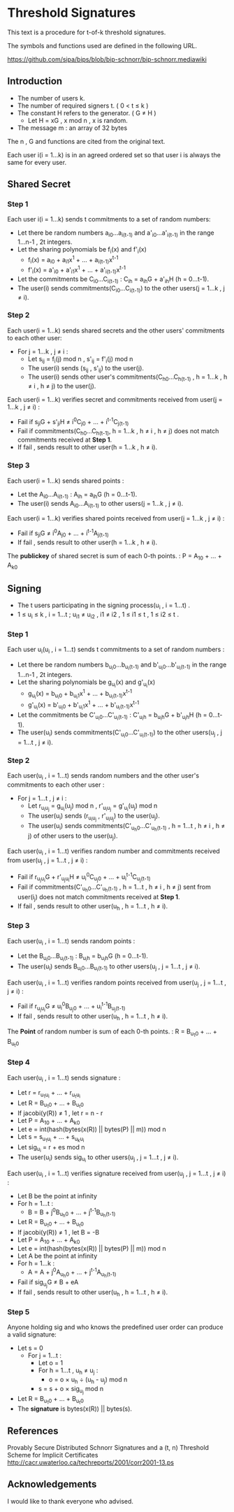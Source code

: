 # Threshold Signatures

This text is a procedure for t-of-k threshold signatures.

The symbols and functions used are defined in the following URL.

https://github.com/sipa/bips/blob/bip-schnorr/bip-schnorr.mediawiki

## Introduction

- The number of users k.
- The number of required signers t. ( 0 < t &le; k )
- The constant H refers to the generator. ( G &ne; H )
    - Let H = xG , x mod n , x is random.
- The message m : an array of 32 bytes

The n , G and functions are cited from the original text.

Each user i(i = 1...k) is in an agreed ordered set so that user i is always the same for every user.

## Shared Secret

### Step 1

Each user i(i = 1...k) sends t commitments to a set of random numbers:

- Let there be random numbers a<sub>i0</sub>...a<sub>i(t-1)</sub> and a'<sub>i0</sub>...a'<sub>i(t-1)</sub> in the range 1...n-1 , 2t integers.
- Let the sharing polynomials be f<sub>i</sub>(x) and f'<sub>i</sub>(x)
    - f<sub>i</sub>(x) = a<sub>i0</sub> + a<sub>i1</sub>x<sup>1</sup> + ... + a<sub>i(t-1)</sub>x<sup>t-1</sup>
    - f'<sub>i</sub>(x) = a'<sub>i0</sub> + a'<sub>i1</sub>x<sup>1</sup> + ... + a'<sub>i(t-1)</sub>x<sup>t-1</sup>
- Let the commitments be C<sub>i0</sub>...C<sub>i(t-1)</sub> : C<sub>ih</sub> = a<sub>ih</sub>G + a'<sub>ih</sub>H (h = 0...t-1).
- The user(i) sends commitments(C<sub>i0</sub>...C<sub>i(t-1)</sub>) to the other users(j = 1...k , j &ne; i).

### Step 2

Each user(i = 1...k) sends shared secrets and the other users' commitments to each other user:

- For j = 1...k , j &ne; i :
    - Let s<sub>ij</sub> = f<sub>i</sub>(j) mod n , s'<sub>ij</sub> = f'<sub>i</sub>(j)  mod n
    - The user(i) sends (s<sub>ij</sub> , s'<sub>ij</sub>) to the user(j).
    - The user(i) sends other user's commitments(C<sub>h0</sub>...C<sub>h(t-1)</sub> , h = 1...k , h &ne; i , h &ne; j)  to the user(j).

Each user(i = 1...k) verifies secret and commitments received from user(j = 1...k , j &ne; i) :

- Fail if s<sub>ji</sub>G + s'<sub>ji</sub>H &ne; i<sup>0</sup>C<sub>j0</sub> + ... + i<sup>t-1</sup>C<sub>j(t-1)</sub>
- Fail if commitments(C<sub>h0</sub>...C<sub>h(t-1)</sub>, h = 1...k , h &ne; i , h &ne; j) does not match commitments received at **Step 1**.
- If fail , sends result to other user(h = 1...k , h &ne; i).

### Step 3

Each user(i = 1...k) sends shared points :

- Let the A<sub>i0</sub>...A<sub>i(t-1)</sub> : A<sub>ih</sub> = a<sub>ih</sub>G (h = 0...t-1).
- The user(i) sends A<sub>i0</sub>...A<sub>i(t-1)</sub> to other users(j = 1...k , j &ne; i).


Each user(i = 1...k) verifies shared points received from user(j = 1...k , j &ne; i) :

- Fail if s<sub>ji</sub>G  &ne; i<sup>0</sup>A<sub>j0</sub> + ... + i<sup>t-1</sup>A<sub>j(t-1)</sub>
- If fail , sends result to other user(h = 1...k , h &ne; i).

The **publickey** of shared secret is sum of each 0-th points. : P = A<sub>10</sub> + ... + A<sub>k0</sub>

## Signing

- The t users participating in the signing process(u<sub>i</sub> , i = 1...t) .
- 1 &le; u<sub>i</sub> &le; k , i = 1...t ; u<sub>i1</sub> &ne; u<sub>i2</sub> , i1 &ne; i2 , 1 &le; i1 &le; t , 1 &le; i2 &le; t .

### Step 1

Each user u<sub>i</sub>(u<sub>i</sub> , i = 1...t) sends t commitments to a set of random numbers :

- Let there be random numbers b<sub>u<sub>i</sub>0</sub>...b<sub>u<sub>i</sub>(t-1)</sub> and b'<sub>u<sub>i</sub>0</sub>...b'<sub>u<sub>i</sub>(t-1)</sub> in the range 1...n-1 , 2t integers.
- Let the sharing polynomials be g<sub>u<sub>i</sub></sub>(x) and g'<sub>u<sub>i</sub></sub>(x)
    - g<sub>u<sub>i</sub></sub>(x) = b<sub>u<sub>i</sub>0</sub> + b<sub>u<sub>i</sub>1</sub>x<sup>1</sup> + ... + b<sub>u<sub>i</sub>(t-1)</sub>x<sup>t-1</sup>
    - g'<sub>u<sub>i</sub></sub>(x) = b'<sub>u<sub>i</sub>0</sub> + b'<sub>u<sub>i</sub>1</sub>x<sup>1</sup> + ... + b'<sub>u<sub>i</sub>(t-1)</sub>x<sup>t-1</sup>
- Let the commitments be C'<sub>u<sub>i</sub>0</sub>...C'<sub>u<sub>i</sub>(t-1)</sub> : C'<sub>u<sub>i</sub>h</sub> = b<sub>u<sub>i</sub>h</sub>G + b'<sub>u<sub>i</sub>h</sub>H (h = 0...t-1).
- The user(u<sub>i</sub>) sends commitments(C'<sub>u<sub>i</sub>0</sub>...C'<sub>u<sub>i</sub>(t-1)</sub>) to the other users(u<sub>j</sub> , j = 1...t , j &ne; i).

### Step 2

Each user(u<sub>i</sub> , i = 1...t) sends random numbers and the other user's commitments to each other user :

- For j = 1...t , j &ne; i :
    - Let r<sub>u<sub>i</sub>u<sub>j</sub></sub> = g<sub>u<sub>i</sub></sub>(u<sub>j</sub>) mod n , r'<sub>u<sub>i</sub>u<sub>j</sub></sub> = g'<sub>u<sub>i</sub></sub>(u<sub>j</sub>)  mod n
    - The user(u<sub>i</sub>) sends (r<sub>u<sub>i</sub>u<sub>j</sub></sub> , r'<sub>u<sub>i</sub>u<sub>j</sub></sub>) to the user(u<sub>j</sub>).
    - The user(u<sub>i</sub>) sends commitments(C'<sub>u<sub>h</sub>0</sub>...C'<sub>u<sub>h</sub>(t-1)</sub> , h = 1...t , h &ne; i , h &ne; j) of other users to the user(u<sub>j</sub>).

Each user(u<sub>i</sub> , i = 1...t) verifies random number and commitments received from user(u<sub>j</sub> , j = 1...t , j &ne; i) :

- Fail if r<sub>u<sub>j</sub>u<sub>i</sub></sub>G + r'<sub>u<sub>j</sub>u<sub>i</sub></sub>H &ne; u<sub>i</sub><sup>0</sup>C<sub>u<sub>j</sub>0</sub> + ... + u<sub>i</sub><sup>t-1</sup>C<sub>u<sub>j</sub>(t-1)</sub>
- Fail if commitments(C'<sub>u<sub>h</sub>0</sub>...C'<sub>u<sub>h</sub>(t-1)</sub> , h = 1...t , h &ne; i , h &ne; j) sent from user(i<sub>j</sub>) does not match commitments received at **Step 1**.
- If fail , sends result to other user(u<sub>h</sub> , h = 1...t , h &ne; i).

### Step 3

Each user(u<sub>i</sub> , i = 1...t) sends random points :

- Let the B<sub>u<sub>i</sub>0</sub>...B<sub>u<sub>i</sub>(t-1)</sub> : B<sub>u<sub>i</sub>h</sub> = b<sub>u<sub>i</sub>h</sub>G (h = 0...t-1).
- The user(u<sub>i</sub>) sends B<sub>u<sub>i</sub>0</sub>...B<sub>u<sub>i</sub>(t-1)</sub> to other users(u<sub>j</sub> , j = 1...t , j &ne; i).


Each user(u<sub>i</sub> , i = 1...t) verifies random points received from user(u<sub>j</sub> , j = 1...t , j &ne; i) :

- Fail if r<sub>u<sub>j</sub>u<sub>i</sub></sub>G  &ne; u<sub>i</sub><sup>0</sup>B<sub>u<sub>j</sub>0</sub> + ... + u<sub>i</sub><sup>t-1</sup>B<sub>u<sub>j</sub>(t-1)</sub>
- If fail , sends result to other user(u<sub>h</sub> , h = 1...t , h &ne; i).

The **Point** of random number is sum of each 0-th points. : R = B<sub>u<sub>1</sub>0</sub> + ... + B<sub>u<sub>t</sub>0</sub>

### Step 4

Each user(u<sub>i</sub> , i = 1...t) sends signature :

- Let r = r<sub>u<sub>1</sub>u<sub>i</sub></sub> + ... + r<sub>u<sub>t</sub>u<sub>i</sub></sub>
- Let R = B<sub>u<sub>1</sub>0</sub> + ... + B<sub>u<sub>t</sub>0</sub>
- If jacobi(y(R)) &ne; 1 , let r = n - r
- Let P = A<sub>10</sub> + ... + A<sub>k0</sub>
- Let e = int(hash(bytes(x(R)) || bytes(P) || m)) mod n
- Let s = s<sub>u<sub>1</sub>u<sub>i</sub></sub> + ... + s<sub>u<sub>k</sub>u<sub>i</sub></sub>
- Let sig<sub>u<sub>i</sub></sub> = r + es mod n
- The user(u<sub>i</sub>) sends sig<sub>u<sub>i</sub></sub> to other users(u<sub>j</sub> , j = 1...t , j &ne; i).

Each user(u<sub>i</sub> , i = 1...t) verifies signature received from user(u<sub>j</sub> , j = 1...t , j &ne; i) :

- Let B be the point at infinity
- For h = 1...t :
    - B = B + j<sup>0</sup>B<sub>u<sub>h</sub>0</sub> + ... + j<sup>t-1</sup>B<sub>u<sub>h</sub>(t-1)</sub>
- Let R = B<sub>u<sub>1</sub>0</sub> + ... + B<sub>u<sub>t</sub>0</sub>
- If jacobi(y(R)) &ne; 1 , let B = -B
- Let P = A<sub>10</sub> + ... + A<sub>k0</sub>
- Let e = int(hash(bytes(x(R)) || bytes(P) || m)) mod n
- Let A be the point at infinity
- For h = 1...k :
    - A = A + j<sup>0</sup>A<sub>u<sub>h</sub>0</sub> + ... + j<sup>t-1</sup>A<sub>u<sub>h</sub>(t-1)</sub>
- Fail if sig<sub>u<sub>j</sub></sub>G &ne; B + eA
- If fail , sends result to other user(u<sub>h</sub> , h = 1...t , h &ne; i).

### Step 5

Anyone holding sig and who knows the predefined user order can produce a valid signature:

- Let s = 0
    - For j = 1...t :
        - Let o = 1
        - For h = 1...t , u<sub>h</sub> &ne; u<sub>j</sub> :
            - o = o &times; u<sub>h</sub> &div; (u<sub>h</sub> - u<sub>j</sub>) mod n
        - s = s + o &times; sig<sub>u<sub>j</sub></sub> mod n
- Let R = B<sub>u<sub>1</sub>0</sub> + ... + B<sub>u<sub>t</sub>0</sub>
- The **signature** is bytes(x(R)) || bytes(s).

## References

Provably Secure Distributed Schnorr Signatures and a (t, n) Threshold Scheme for Implicit Certificates<br>
http://cacr.uwaterloo.ca/techreports/2001/corr2001-13.ps


## Acknowledgements

I would like to thank everyone who advised.
